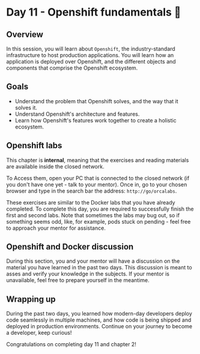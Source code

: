 # Day 11 - Openshift fundamentals :ship:

## Overview

In this session, you will learn about `Openshift`, the industry-standard infrastructure to host production applications. You will learn how an application is deployed over Openshift, and the different objects and components that comprise the Openshift ecosystem.

## Goals

- Understand the problem that Openshift solves, and the way that it solves it.
- Understand Openshift's architecture and features.
- Learn how Openshift's features work together to create a holistic ecosystem.

## Openshift labs

This chapter is **internal**, meaning that the exercises and reading materials are available inside the closed network.

To Access them, open your PC that is connected to the closed network (if you don't have one yet - talk to your mentor). Once in, go to your chosen browser and type in the search bar the address: `http://go/orcalabs`.

These exercises are similar to the Docker labs that you have already completed.
To complete this day, you are required to successfully finish the first and second labs. Note that sometimes the labs may bug out, so if something seems odd, like, for example, pods stuck on pending - feel free to approach your mentor for assistance.

## Openshift and Docker discussion

During this section, you and your mentor will have a discussion on the material you have learned in the past two days. This discussion is meant to asses and verify your knowledge in the subjects. If your mentor is unavailable, feel free to prepare yourself in the meantime.

## Wrapping up

During the past two days, you learned how modern-day developers deploy code seamlessly in multiple machines, and how code is being shipped and deployed in production environments. Continue on your journey to become a developer, keep curious!

Congratulations on completing day 11 and chapter 2!

